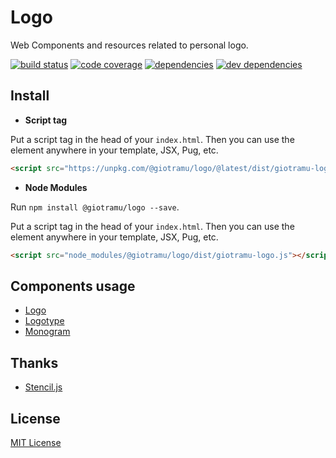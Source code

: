 # Logo

Web Components and resources related to personal logo.

[![build status][ci-badge]][ci]
[![code coverage][coverage-badge]][coverage]
[![dependencies][deps-badge]][deps]
[![dev dependencies][devdeps-badge]][devdeps]

## Install

- **Script tag**

Put a script tag in the head of your `index.html`. Then you can use the element anywhere in your template, JSX, Pug, etc.

```html
<script src="https://unpkg.com/@giotramu/logo/@latest/dist/giotramu-logo.js"></script>
```

- **Node Modules**

Run `npm install @giotramu/logo --save`.

Put a script tag in the head of your `index.html`. Then you can use the element anywhere in your template, JSX, Pug, etc.

```html
<script src="node_modules/@giotramu/logo/dist/giotramu-logo.js"></script>
```

## Components usage

- [Logo](./docs/logo)
- [Logotype](./docs/logotype)
- [Monogram](./docs/monogram)

## Thanks

- [Stencil.js][stenciljs]

## License

[MIT License](./LICENSE)

<!---
  L I N K S
-->

[ci]: https://github.com/giotramu/logo/actions
[ci-badge]: https://img.shields.io/github/workflow/status/giotramu/logo/build/master?logo=github
[coverage]: https://codecov.io/gh/giotramu/logo
[coverage-badge]: https://codecov.io/gh/giotramu/logo/branch/master/graph/badge.svg?token=8VseJdbgvi
[deps]: https://david-dm.org/giotramu/logo
[deps-badge]: https://img.shields.io/david/giotramu/logo
[devdeps]: https://david-dm.org/giotramu/logo?type=dev
[devdeps-badge]: https://img.shields.io/david/dev/giotramu/logo
[stenciljs]: https://stenciljs.com/
